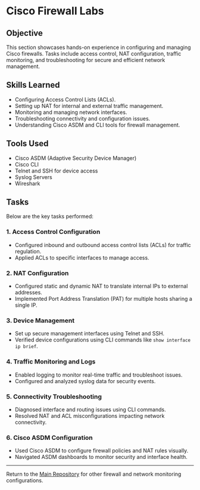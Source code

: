 # Cisco Firewall Labs

## Objective
This section showcases hands-on experience in configuring and managing Cisco firewalls. Tasks include access control, NAT configuration, traffic monitoring, and troubleshooting for secure and efficient network management.

## Skills Learned
- Configuring Access Control Lists (ACLs).
- Setting up NAT for internal and external traffic management.
- Monitoring and managing network interfaces.
- Troubleshooting connectivity and configuration issues.
- Understanding Cisco ASDM and CLI tools for firewall management.

## Tools Used
- Cisco ASDM (Adaptive Security Device Manager)
- Cisco CLI
- Telnet and SSH for device access
- Syslog Servers
- Wireshark

## Tasks
Below are the key tasks performed:

### 1. Access Control Configuration
- Configured inbound and outbound access control lists (ACLs) for traffic regulation.
- Applied ACLs to specific interfaces to manage access.

### 2. NAT Configuration
- Configured static and dynamic NAT to translate internal IPs to external addresses.
- Implemented Port Address Translation (PAT) for multiple hosts sharing a single IP.

### 3. Device Management
- Set up secure management interfaces using Telnet and SSH.
- Verified device configurations using CLI commands like `show interface ip brief`.

### 4. Traffic Monitoring and Logs
- Enabled logging to monitor real-time traffic and troubleshoot issues.
- Configured and analyzed syslog data for security events.

### 5. Connectivity Troubleshooting
- Diagnosed interface and routing issues using CLI commands.
- Resolved NAT and ACL misconfigurations impacting network connectivity.

### 6. Cisco ASDM Configuration
- Used Cisco ASDM to configure firewall policies and NAT rules visually.
- Navigated ASDM dashboards to monitor security and interface health.

---

Return to the [Main Repository](../README.md) for other firewall and network monitoring configurations.
